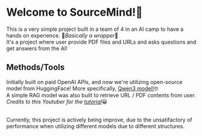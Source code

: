 # Welcome to SourceMind!🤖
This is a very simple project built in a team of 4 in an AI camp to have a hands on experience. 😬*Basically a wrapper*🥲 <br>
It's a project where user provide PDF files and URLs and asks questions and get answers from the AI!
<br>

## Methods/Tools
Initially built on paid OpenAI APIs, and now we're utilizing open-source model from HuggingFace!
More specifically, <a href='https://huggingface.co/Qwen/Qwen3-0.6B'>Qwen3 model!</a>🤓 <br>
A simple RAG model was also built to retrieve URL / PDF contents from user.<br>
*Credits to this Youtuber for the <a href='https://www.youtube.com/watch?v=2TJxpyO3ei4&t=214s'>tutorial*</a>😀

<br>
Currently, this project is actively being improve, due to the unsatifactory of performance when utilizing different models due to different structures.
<br>
